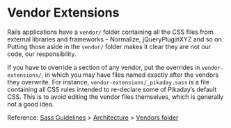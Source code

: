 # Vendor Extensions

Rails applications have a `vendor/` folder containing all the CSS files from external libraries and frameworks – Normalize, jQueryPluginXYZ and so on.
Putting those aside in the `vendor/` folder makes it clear they are not our code, our responsibility.

If you have to override a section of any vendor, put the overrides in `vendor-extensions/`, in which you may have files named exactly after the vendors they overwrite.
For instance, `vendor-extensions/_pikaday.sass` is a file containing all CSS rules intended to re-declare some of Pikaday’s default CSS. This is to avoid editing the vendor files themselves, which is generally not a good idea.

Reference: [Sass Guidelines](http://sass-guidelin.es/) > [Architecture](http://sass-guidelin.es/#architecture) > [Vendors folder](http://sass-guidelin.es/#vendors-folder)
